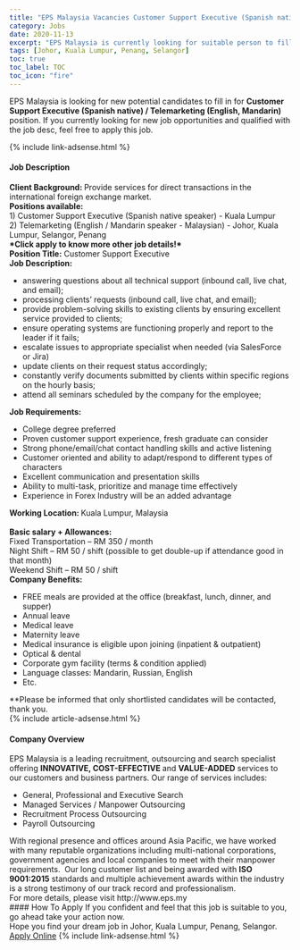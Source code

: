 ```yaml
---
title: "EPS Malaysia Vacancies Customer Support Executive (Spanish native) / Telemarketing (English, Mandarin)" 
category: Jobs 
date: 2020-11-13 
excerpt: "EPS Malaysia is currently looking for suitable person to fill in the Customer Support Executive (Spanish native) / Telemarketing (English, Mandarin) which positioned at Johor, Kuala Lumpur, Penang, Selangor" 
tags: [Johor, Kuala Lumpur, Penang, Selangor] 
toc: true 
toc_label: TOC 
toc_icon: "fire" 
--- 
```


<p>EPS Malaysia is looking for new potential candidates to fill in for <b>Customer Support Executive (Spanish native) / Telemarketing (English, Mandarin)</b> position. If you currently looking for new job opportunities and qualified with the job desc, feel free to apply this job.
</p>{% include link-adsense.html %} 
<div><div><div><h4>Job Description</h4></div></div><div><div><span><div><div><div><strong>Client Background: </strong>Provide services for direct transactions in the international foreign exchange market.</div><div><div><strong>Positions available:&#160;</strong></div><div>1)&#160;Customer Support Executive (Spanish native speaker) -&#160;Kuala Lumpur</div><div>2)&#160;Telemarketing (English / Mandarin speaker - Malaysian) -&#160;Johor, Kuala Lumpur, Selangor, Penang</div><div><strong>*Click apply to know more other job details!*</strong></div></div><div><strong>Position Title:</strong> Customer Support Executive</div></div><div><div><strong>Job Description:</strong></div><ul><li>answering questions about all technical support (inbound call, live chat, and email);</li><li>processing clients&#8217; requests (inbound call, live chat, and email);</li><li>provide problem-solving skills to existing clients by ensuring excellent service provided to clients;</li><li>ensure operating systems are functioning properly and report to the leader if it fails;</li><li>escalate issues to appropriate specialist when needed (via SalesForce or Jira)</li><li>update clients on their request status accordingly;</li><li>constantly verify documents submitted by clients within specific regions on the hourly basis;</li><li>attend all seminars scheduled by the company for the employee;</li></ul><div><strong>Job Requirements:</strong></div><ul><li>College degree preferred</li><li>Proven customer support experience, fresh graduate can consider</li><li>Strong phone/email/chat contact handling skills and active listening</li><li>Customer oriented and ability to adapt/respond to different types of characters</li><li>Excellent communication and presentation skills</li><li>Ability to multi-task, prioritize and manage time effectively</li><li>Experience in Forex Industry will be an added advantage</li></ul><div><strong>Working Location: </strong>Kuala Lumpur, Malaysia</div><div><div><br><strong>Basic salary + Allowances:</strong><br>Fixed Transportation &#8211; RM 350 / month&#160;<br>Night Shift &#8211; RM 50 / shift (possible to get double-up if attendance good in that month)<br>Weekend Shift &#8211; RM 50 / shift</div></div><strong>Company Benefits:</strong><ul><li>FREE meals are provided at the office&#160;(breakfast, lunch, dinner, and supper)</li><li>Annual leave</li><li>Medical leave</li><li>Maternity leave</li><li>Medical insurance is eligible upon joining (inpatient &amp; outpatient)</li><li>Optical &amp; dental</li><li>Corporate gym facility&#160;(terms &amp; condition applied)</li><li>Language classes: Mandarin, Russian, English</li><li>Etc.</li></ul><div>**Please be informed that only shortlisted candidates will be contacted, thank you.</div></div></div></span></div></div></div> 
{% include article-adsense.html %} 
<div><div><div><h4>Company Overview</h4></div></div><div><div><span><div><div><div>EPS Malaysia is a leading recruitment, outsourcing and search specialist offering <strong>INNOVATIVE, COST-EFFECTIVE </strong>and <strong>VALUE-ADDED</strong> services to our customers and business partners. Our range of services includes:</div><ul><li>General, Professional and Executive Search</li><li>Managed Services / Manpower Outsourcing</li><li>Recruitment Process Outsourcing</li><li>Payroll Outsourcing</li></ul><div>With regional presence and offices around Asia Pacific, we have worked with many reputable organizations including multi-national corporations, government agencies and local companies to meet with their manpower requirements.&#160; Our long customer list and being awarded with <strong>ISO 9001:2015</strong> standards and multiple achievement awards within the industry is a strong testimony of our track record and professionalism.</div><div>For more details, please visit http://www.eps.my</div></div></div></span></div></div></div> 
#### How To Apply 
If you confident and feel that this job is suitable to you, go ahead take your action now. <br/> 
Hope you find your dream job in Johor, Kuala Lumpur, Penang, Selangor. <br/> 
<a href="https://www.jobstreet.com.my/en/job/customer-support-executive-spanish-native-telemarketing-english-mandarin-4423169?jobId=jobstreet-my-job-4423169&sectionRank=21&token=0~d1272e37-e24b-419d-beea-5321564183f7&fr=SRP%20View%20In%20New%20Ta" class="btn btn--info" target="_blank" rel="nofollow noopenner">Apply Online</a> 
{% include link-adsense.html %} 
